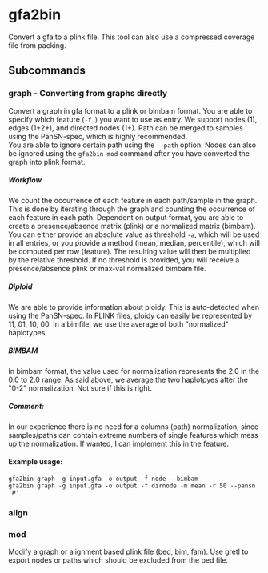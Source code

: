 # gfa2bin

Convert a gfa to a plink file. This tool can also use a compressed coverage file from packing.  


## Subcommands
### graph - Converting from graphs directly
Convert a graph in gfa format to a plink or bimbam format. You are able to specify which feature (```-f ```) you want to use as entry. We support nodes (1), edges (1+2+), and directed nodes (1+). Path can be merged to samples using the PanSN-spec, which is highly recommended.  
You are able to ignore certain path using the ```--path``` option. Nodes can also be ignored using the ```gfa2bin mod``` command after you have converted the graph into plink format.  

##### Workflow
We count the occurrence of each feature in each path/sample in the graph. This is done by iterating through the graph and counting the occurrence of each feature in each path. Dependent on output format, you are able to create a presence/absence matrix (plink) or a normalized matrix (bimbam). You can either provide an absolute value as threshold ```-a```, which will be used in all entries, or you provide a method (mean, median, percentile), which will be computed per row (feature). The resulting value will then be multiplied by the relative threshold. If no threshold is provided, you will receive a presence/absence plink or max-val normalized bimbam file. 
##### Diploid
We are able to provide information about ploidy. This is auto-detected when using the PanSN-spec. In PLINK files, ploidy can easily be represented by 11, 01, 10, 00. In a bimfile, we use the average of both "normalized" haplotypes.

##### BIMBAM
In bimbam format, the value used for normalization represents the 2.0 in the 0.0 to 2.0 range. As said above, we average the two haplotpyes after the "0-2" normalization. Not sure if this is right. 

##### Comment: 
In our experience there is no need for a columns (path) normalization, since samples/paths can contain extreme numbers of single features which mess up the normalization. If wanted, I can implement this in the feature.  

#### Example usage: 
````text
gfa2bin graph -g input.gfa -o output -f node --bimbam 
gfa2bin graph -g input.gfa -o output -f dirnode -m mean -r 50 --pansn '#'

````

### align 


### mod
Modify a graph or alignment based plink file (bed, bim, fam). Use gretl to export nodes or paths which should be excluded from the ped file. 

